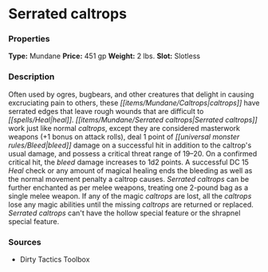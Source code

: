 ﻿---
Title: "Serrated caltrops"
Type: "Mundane"
Price: "451 gp"
Weight: "2 lbs."
Slot: "Slotless"
Description: |
  "Often used by ogres, bugbears, and other creatures that delight in causing excruciating pain to others, these caltrops have serrated edges that leave rough wounds that are difficult to heal. Serrated caltrops work just like normal caltrops, except they are considered masterwork weapons (+1 bonus on attack rolls), deal 1 point of bleed damage on a successful hit in addition to the caltrop's usual damage, and possess a critical threat range of 19–20. On a confirmed critical hit, the bleed damage increases to 1d2 points. A successful DC 15 Heal check or any amount of magical healing ends the bleeding as well as the normal movement penalty a caltrop causes. Serrated caltrops can be further enchanted as per melee weapons, treating one 2-pound bag as a single melee weapon. If any of the magic caltrops are lost, all the caltrops lose any magic abilities until the missing caltrops are returned or replaced. Serrated caltrops can't have the hollow special feature or the shrapnel special feature."
Sources: "['Dirty Tactics Toolbox']"
---

# Serrated caltrops

### Properties

**Type:** Mundane **Price:** 451 gp **Weight:** 2 lbs. **Slot:** Slotless

### Description

Often used by ogres, bugbears, and other creatures that delight in causing excruciating pain to others, these _[[items/Mundane/Caltrops|caltrops]]_ have serrated edges that leave rough wounds that are difficult to _[[spells/Heal|heal]]_. _[[items/Mundane/Serrated caltrops|Serrated caltrops]]_ work just like normal _caltrops_, except they are considered masterwork weapons (+1 bonus on attack rolls), deal 1 point of _[[universal monster rules/Bleed|bleed]]_ damage on a successful hit in addition to the caltrop's usual damage, and possess a critical threat range of 19–20. On a confirmed critical hit, the _bleed_ damage increases to 1d2 points. A successful DC 15 _Heal_ check or any amount of magical healing ends the bleeding as well as the normal movement penalty a caltrop causes. _Serrated caltrops_ can be further enchanted as per melee weapons, treating one 2-pound bag as a single melee weapon. If any of the magic _caltrops_ are lost, all the _caltrops_ lose any magic abilities until the missing _caltrops_ are returned or replaced. _Serrated caltrops_ can't have the hollow special feature or the shrapnel special feature.

### Sources

* Dirty Tactics Toolbox